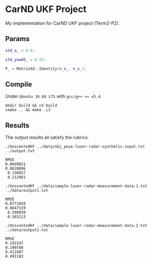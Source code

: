 # CarND UKF Project

My implementation for CarND UKF project (Term2-P2).

## Params

```cpp
std_a_ = 0.9;

std_yawdd_ = 0.55;

P_ = MatrixXd::Identity(n_x_, n_x_);
```

## Compile
Under `Ubuntu 16.04 LTS` with `gcc/g++ >= v5.4`.

```
mkdir build && cd build
cmake .. && make -j3
```

## Results

The output results all satisfy the rubrics.

```
./UnscentedKF ../data/obj_pose-laser-radar-synthetic-input.txt ../output.txt
```
```
RMSE
0.0649021
0.0828896
 0.330927
 0.212981
```
```
./UnscentedKF ../data/sample-laser-radar-measurement-data-1.txt ../data/output1.txt 
```
```
RMSE
0.0771659
0.0847319
 0.598939
 0.583213
```
```
./UnscentedKF ../data/sample-laser-radar-measurement-data-2.txt ../data/output2.txt 
```
```
RMSE
0.192247
0.190768
0.412487
0.491183
```
